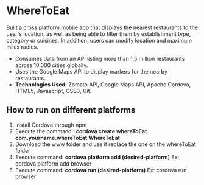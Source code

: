 # WhereToEat
Built a cross platform mobile app that displays the nearest restaurants to the user's location, as well as being able to filter them by establishment type, category or cuisines. In addition, users can modify location and maximum miles radius.
- Consumes data from an API listing more than 1.5 million restaurants across 10,000 cities globally. 
- Uses the Google Maps API to display markers for the nearby restaurants. 
- **Technologies Used:** Zomato API, Google Maps API, Apache Cordova,  HTML5, Javascript, CSS3, Git.

## How to run on different platforms
1. Install Cordova through npm
2. Execute the command : **cordova create whereToEat com.yourname.whereToEat WhereToEat**
3. Download the www folder and use it replace the one on the whereToEat folder
4. Execute command: **cordova platform add (desired-platform)** Ex: cordova platform add browser
5. Execute command: **cordova run (desired-platform)** Ex: cordova run browser
